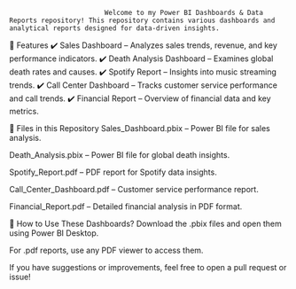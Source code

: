                             Welcome to my Power BI Dashboards & Data Reports repository! This repository contains various dashboards and analytical reports designed for data-driven insights.



  📌 Features
✔️ Sales Dashboard – Analyzes sales trends, revenue, and key performance indicators.
✔️ Death Analysis Dashboard – Examines global death rates and causes.
✔️ Spotify Report – Insights into music streaming trends.
✔️ Call Center Dashboard – Tracks customer service performance and call trends.
✔️ Financial Report – Overview of financial data and key metrics.


📂 Files in this Repository
Sales_Dashboard.pbix – Power BI file for sales analysis.

Death_Analysis.pbix – Power BI file for global death insights.

Spotify_Report.pdf – PDF report for Spotify data insights.

Call_Center_Dashboard.pdf – Customer service performance report.

Financial_Report.pdf – Detailed financial analysis in PDF format.


🚀 How to Use These Dashboards?
Download the .pbix files and open them using Power BI Desktop.

For .pdf reports, use any PDF viewer to access them.

If you have suggestions or improvements, feel free to open a pull request or issue!
